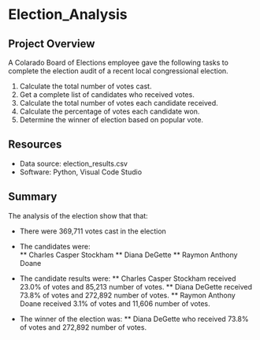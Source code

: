 # Election_Analysis
## Project Overview

A Colarado Board of Elections employee gave the following tasks to complete the election audit of a recent local congressional election. 

1. Calculate the total number of votes cast.
2. Get a complete list of candidates who received votes.
3. Calculate the total number of votes each candidate received. 
4. Calculate the percentage of votes each candidate won.
5. Determine the winner of election based on popular vote.

## Resources
* Data source: election_results.csv
* Software: Python, Visual Code Studio 

## Summary 
The analysis of the election show that that:
* There were 369,711 votes cast in the election
* The candidates were:  
** Charles Casper Stockham
** Diana DeGette
** Raymon Anthony Doane

* The candidate results were: 
** Charles Casper Stockham received 23.0% of votes and 85,213 number of votes. 
** Diana DeGette received 73.8% of votes and 272,892 number of votes. 
** Raymon Anthony Doane received 3.1% of votes and 11,606 number of votes. 

* The winner of the election was: 
** Diana DeGette who received 73.8% of votes and 272,892 number of votes. 

